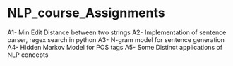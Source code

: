 # NLP_course_Assignments
A1- Min Edit Distance between two strings
A2- Implementation of sentence parser, regex search in python
A3- N-gram model for sentence generation 
A4- Hidden Markov Model for POS tags
A5- Some Distinct applications of NLP concepts
